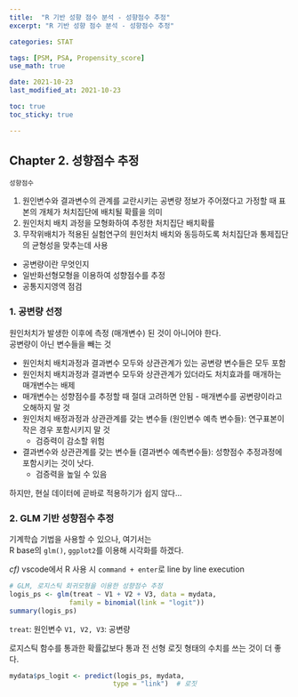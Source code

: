 ```yaml
---
title:  "R 기반 성향 점수 분석 - 성향점수 추정"
excerpt: "R 기반 성향 점수 분석 - 성향점수 추정"

categories: STAT

tags: [PSM, PSA, Propensity_score]
use_math: true

date: 2021-10-23
last_modified_at: 2021-10-23

toc: true
toc_sticky: true

---
```


## Chapter 2. 성향점수 추정

`성향점수`  

1) 원인변수와 결과변수의 관계를 교란시키는 공변량 정보가 주어졌다고 가정할 때 표본의 개체가 처치집단에 배치될 확률을 의미  
2) 원인처치 배치 과정을 모형화하여 추정한 처치집단 배치확률  
3) 무작위배치가 적용된 실험연구의 원인처치 배치와 동등하도록 처치집단과 통제집단의 균형성을 맞추는데 사용

- 공변량이란 무엇인지  
- 일반화선형모형을 이용하여 성향점수를 추정  
- 공통지지영역 점검

### 1. 공변량 선정

원인처치가 발생한 이후에 측정 (매개변수) 된 것이 아니어야 한다.  
공변량이 아닌 변수들을 빼는 것

- 원인처치 배치과정과 결과변수 모두와 상관관계가 있는 공변량 변수들은 모두 포함
- 원인처치 배치과정과 결과변수 모두와 상관관계가 있더라도 처치효과를 매개하는 매개변수는 배제
- 매개변수는 성향점수를 추정할 때 절대 고려하면 안됨 - 매개변수를 공변량이라고 오해하지 말 것
- 원인처치 배정과정과 상관관계를 갖는 변수들 (원인변수 예측 변수들): 연구표본이 작은 경우 포함시키지 말 것
  - 검증력이 감소할 위험
- 결과변수와 상관관계를 갖는 변수들 (결과변수 예측변수들): 성향점수 추정과정에 포함시키는 것이 낫다.
  - 검증력을 높일 수 있음

하지만, 현실 데이터에 곧바로 적용하기가 쉽지 않다...  

### 2. GLM 기반 성향점수 추정

기계학습 기법을 사용할 수 있으나, 여기서는  
R base의 `glm()`, `ggplot2`를 이용해 시각화를 하겠다.  

*cf)* vscode에서 R 사용 시 `command + enter`로 line by line execution  

```R
# GLM, 로지스틱 회귀모형을 이용한 성향점수 추정
logis_ps <- glm(treat ~ V1 + V2 + V3, data = mydata,
               family = binomial(link = "logit"))
summary(logis_ps)
```

`treat`: 원인변수
`V1, V2, V3`: 공변량  

로지스틱 함수를 통과한 확률값보다 통과 전 선형 로짓 형태의 수치를 쓰는 것이 더 좋다.  

```R
mydata$ps_logit <- predict(logis_ps, mydata,
                          type = "link")  # 로짓
```
